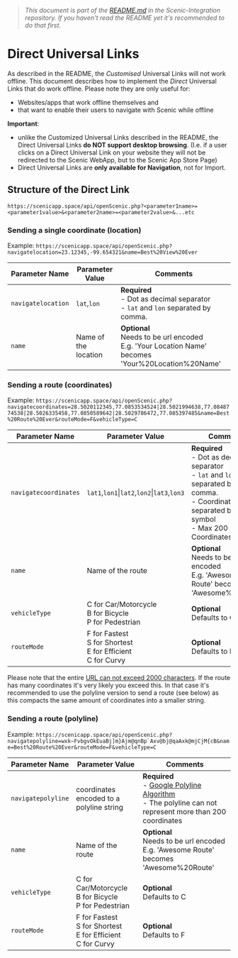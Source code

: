 >*This document is part of the [README.md](README.md) in the Scenic-Integration repository. If you haven't read the README yet it's recommended to do that first.*

# Direct Universal Links
As described in the README, the *Customised* Universal Links will not work offline. This document describes how to implement the *Direct* Universal Links that do work offline. Please note they are only useful for:

- Websites/apps that work offline themselves and 
- that want to enable their users to navigate with Scenic while offline

**Important**:

- unlike the Customized Universal Links described in the README, the Direct Universal Links **do NOT support desktop browsing**. (I.e. if a user clicks on a Direct Universal Link on your website they will not be redirected to the Scenic WebApp, but to the Scenic App Store Page) 
- Direct Universal Links are **only available for Navigation**, not for Import.

## Structure of the Direct Link
`https://scenicapp.space/api/openScenic.php?<parameter1name>=<parameter1value>&<parameter2name>=<parameter2value>&...etc`

### Sending a single coordinate (location)
Example: `https://scenicapp.space/api/openScenic.php?navigatelocation=23.12345,-99.654321&name=Best%20View%20Ever`

Parameter Name  |  Parameter Value  |  Comments
---  |  ---  |  ---
`navigatelocation`  |  `lat`,`lon`  |  **Required**<br>- Dot as decimal separator <br>- `lat` and `lon` separated by comma.
`name` | Name of the location | **Optional**<br>Needs to be url encoded<br>E.g. 'Your Location Name' becomes 'Your%20Location%20Name' 	

### Sending a route (coordinates)
Example: `https://scenicapp.space/api/openScenic.php?navigatecoordinates=28.5020112345,77.0853534524|28.5021994638,77.0848774538|28.5026335458,77.0850589642|28.5029786472,77.085397485&name=Best%20Route%20Ever&routeMode=F&vehicleType=C`

Parameter Name  |  Parameter Value  |  Comments
---  |  ---  |  ---
`navigatecoordinates`  |  `lat1`,`lon1`&#124;`lat2`,`lon2`&#124;`lat3`,`lon3`  |  **Required**<br>- Dot as decimal separator <br>- `lat` and `lon` separated by comma.<br>- Coordinates separated by pipe symbol<br>- Max 200 Coordinates
`name` | Name of the route | **Optional**<br>Needs to be url encoded<br>E.g. 'Awesome Route' becomes 'Awesome%20Route' 	
`vehicleType` | C for Car/Motorcycle<br>B for Bicycle<br>P for Pedestrian | **Optional**<br>Defaults to C 	
`routeMode` | F for Fastest<br>S for Shortest<br>E for Efficient<br>C for Curvy | **Optional**<br>Defaults to F

Please note that the entire [URL can not exceed 2000 characters](http://stackoverflow.com/questions/417142/what-is-the-maximum-length-of-a-url-in-different-browsers). If the route has many coordinates it's very likely you exceed this. In that case it's recommended to use the polyline version to send a route (see below) as this compacts the same amount of coordinates into a smaller string.

### Sending a route (polyline)
Example: ```https://scenicapp.space/api/openScenic.php?navigatepolyline=wxk~FvbgvOkEuaBj]m}Ajm@qnBp`Axv@bj@qaAxk@mjCjM{cB&name=Best%20Route%20Ever&routeMode=F&vehicleType=C```

Parameter Name  |  Parameter Value  |  Comments
---  |  ---  |  ---
`navigatepolyline`  |  coordinates encoded to a polyline string  |  **Required**<br>- [Google Polyline Algorithm](https://developers.google.com/maps/documentation/utilities/polylinealgorithm)<br> - The polyline can not represent more than 200 coordinates
`name` | Name of the route | **Optional**<br>Needs to be url encoded<br>E.g. 'Awesome Route' becomes 'Awesome%20Route' 	
`vehicleType` | C for Car/Motorcycle<br>B for Bicycle<br>P for Pedestrian | **Optional**<br>Defaults to C 	
`routeMode` | F for Fastest<br>S for Shortest<br>E for Efficient<br>C for Curvy | **Optional**<br>Defaults to F 	
